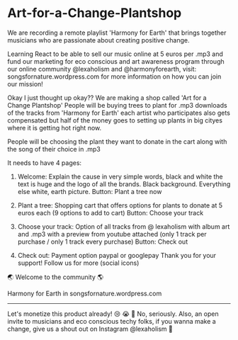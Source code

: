# Art-for-a-Change-Plantshop
We are recording a remote playlist 'Harmony for Earth' that brings together musicians who are passionate about creating positive change. 

Learning React to be able to sell our music online at 5 euros per .mp3 and fund our marketing for eco conscious and art awareness program through our online community @lexaholism and @harmonyforearth, visit: songsfornature.wordpress.com for more information on how you can join our mission!

Okay I just thought up okay?? We are making a shop called 'Art for a Change Plantshop' People will be buying trees to plant for .mp3 downloads of the tracks from 'Harmony for Earth' each artist who participates also gets compensated but half of the money goes to setting up plants in big cityes where it is getting hot right now.

People will be choosing the plant they want to donate in the cart along with the song of their choice in .mp3

It needs to have 4 pages:
1. Welcome: Explain the cause in very simple words, black and white the text is huge and the logo of all the brands. Black background. Everything else white, earth picture.
Button: Plant a tree now

2. Plant a tree: Shopping cart that offers options for plants to donate at 5 euros each (9 options to add to cart)
Button: Choose your track

3. Choose your track: Option of all tracks from @ lexaholism with album art and .mp3 with a preview from youtube attached (only 1 track per purchase / only 1 track every purchase)
Button: Check out

4. Check out: Payment option paypal or googlepay
Thank you for your support! Follow us for more (social icons)

🌏 Welcome to the community 🌎 

Harmony for Earth in songsfornature.wordpress.com 

-----------------------------------------------------

Let's monetize this product already! 😢 😭 🤣 No, seriously.
Also, an open invite to musicians and eco conscious techy folks, if you wanna make a change, give us a shout out on Instagram @lexaholism 💚
